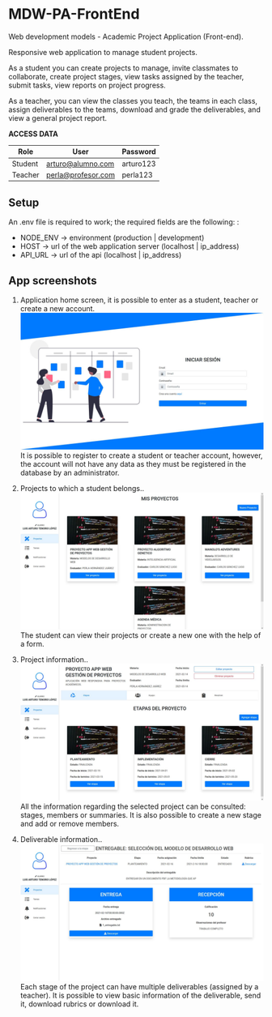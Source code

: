 # MDW-PA-FrontEnd

Web development models - Academic Project Application (Front-end).

Responsive web application to manage student projects.

As a student you can create projects to manage, invite classmates to collaborate, create project stages, view tasks assigned by the teacher, submit tasks, view reports on project progress.

As a teacher, you can view the classes you teach, the teams in each class, assign deliverables to the teams, download and grade the deliverables, and view a general project report.

**ACCESS DATA**

| Role    | User               | Password  |
| ------- | ------------------ | --------- |
| Student | arturo@alumno.com  | arturo123 |
| Teacher | perla@profesor.com | perla123  |

## Setup

An .env file is required to work; the required fields are the following: :

- NODE_ENV -> environment (production | development)
- HOST -> url of the web application server (localhost | ip_address)
- API_URL -> url of the api (localhost | ip_address)

## App screenshots

1. Application home screen, it is possible to enter as a student, teacher or create a new account.
   ![Home screen page](./src/public/img/preview1.JPG)
   It is possible to register to create a student or teacher account, however, the account will not have any data as they must be registered in the database by an administrator.

2. Projects to which a student belongs..
   ![Projects of a student page](./src/public/img/preview2.JPG)
   The student can view their projects or create a new one with the help of a form.

3. Project information..
   ![Project information page](./src/public/img/preview3.JPG)
   All the information regarding the selected project can be consulted: stages, members or summaries. It is also possible to create a new stage and add or remove members.

4. Deliverable information..
   ![Project deliverable page](./src/public/img/preview4.JPG)
   Each stage of the project can have multiple deliverables (assigned by a teacher). It is possible to view basic information of the deliverable, send it, download rubrics or download it.
